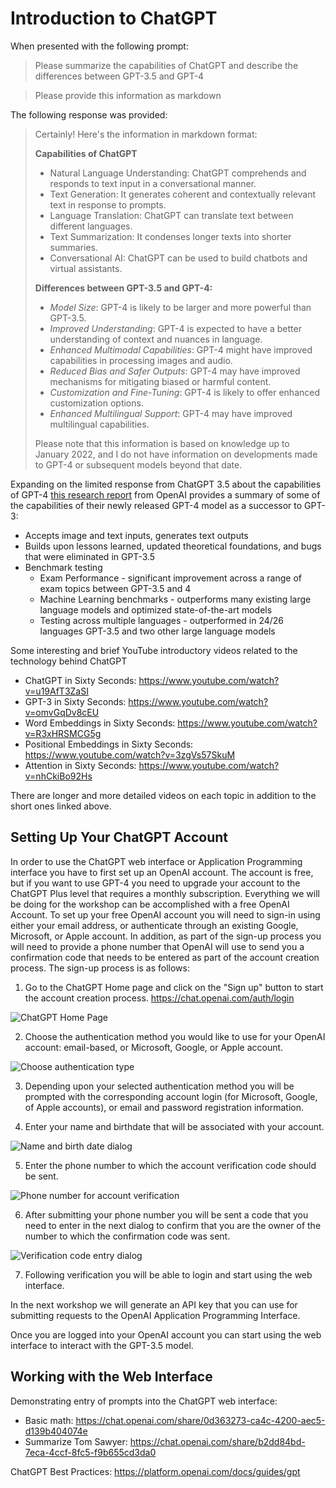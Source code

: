 # Introduction to ChatGPT 

When presented with the following prompt:

> Please summarize the capabilities of ChatGPT and describe the differences between GPT-3.5 and GPT-4    

> Please provide this information as markdown

The following response was provided:

> Certainly! Here's the information in markdown format:
> 
> **Capabilities of ChatGPT**
> - Natural Language Understanding: ChatGPT comprehends and responds to text input in a conversational manner.
> - Text Generation: It generates coherent and contextually relevant text in response to prompts.
> - Language Translation: ChatGPT can translate text between different languages.
> - Text Summarization: It condenses longer texts into shorter summaries.
> - Conversational AI: ChatGPT can be used to build chatbots and virtual assistants.
> 
> **Differences between GPT-3.5 and GPT-4:**
> - *Model Size*: GPT-4 is likely to be larger and more powerful than GPT-3.5.
> - *Improved Understanding*: GPT-4 is expected to have a better understanding of context and nuances in language.
> - *Enhanced Multimodal Capabilities*: GPT-4 might have improved capabilities in processing images and audio.
> - *Reduced Bias and Safer Outputs*: GPT-4 may have improved mechanisms for mitigating biased or harmful content.
> - *Customization and Fine-Tuning*: GPT-4 is likely to offer enhanced customization options.
> - *Enhanced Multilingual Support*: GPT-4 may have improved multilingual capabilities.
> 
> Please note that this information is based on knowledge up to January 2022, and I do not have information on developments made to GPT-4 or subsequent models beyond that date.

Expanding on the limited response from ChatGPT 3.5 about the capabilities of GPT-4 [this research report](https://openai.com/research/gpt-4) from OpenAI provides a summary of some of the capabilities of their newly released GPT-4 model as a successor to GPT-3:

- Accepts image and text inputs, generates text outputs
- Builds upon lessons learned, updated theoretical foundations, and bugs that were eliminated in GPT-3.5
- Benchmark testing 
    - Exam Performance - significant improvement across a range of exam topics between GPT-3.5 and 4
    - Machine Learning benchmarks - outperforms many existing large language models and optimized state-of-the-art models
    - Testing across multiple languages - outperformed in 24/26 languages GPT-3.5 and two other large language models

Some interesting and brief YouTube introductory videos related to the technology behind ChatGPT
- ChatGPT in Sixty Seconds: https://www.youtube.com/watch?v=u19AfT3ZaSI
- GPT-3 in Sixty Seconds: https://www.youtube.com/watch?v=omvGqDv8cEU
- Word Embeddings in Sixty Seconds: https://www.youtube.com/watch?v=R3xHRSMCG5g
- Positional Embeddings in Sixty Seconds: https://www.youtube.com/watch?v=3zgVs57SkuM
- Attention in Sixty Seconds: https://www.youtube.com/watch?v=nhCkiBo92Hs

There are longer and more detailed videos on each topic in addition to the short ones linked above. 


## Setting Up Your ChatGPT Account

In order to use the ChatGPT web interface or Application Programming interface you have to first set up an OpenAI account. The account is free, but if you want to use GPT-4 you need to upgrade your account to the ChatGPT Plus level that requires a monthly subscription. Everything we will be doing for the workshop can be accomplished with a free OpenAI Account. To set up your free OpenAI account you will need to sign-in using either your email address, or authenticate through an existing Google, Microsoft, or Apple account. In addition, as part of the sign-up process you will need to provide a phone number that OpenAI will use to send you a confirmation code that needs to be entered as part of the account creation process. The sign-up process is as follows:

1. Go to the ChatGPT Home page and click on the "Sign up" button to start the account creation process. https://chat.openai.com/auth/login

![ChatGPT Home Page](images/01_homePage.png)

2. Choose the authentication method you would like to use for your OpenAI account: email-based, or Microsoft, Google, or Apple account. 

![Choose authentication type](images/02_authType.png)

3. Depending upon your selected authentication method you will be prompted with the corresponding account login (for Microsoft, Google, of Apple accounts), or email and password registration information. 

4. Enter your name and birthdate that will be associated with your account.

![Name and birth date dialog](images/03_nameAge.png)

5. Enter the phone number to which the account verification code should be sent. 

![Phone number for account verification](images/04_phoneNumber.png)

6. After submitting your phone number you will be sent a code that you need to enter in the next dialog to confirm that you are the owner of the number to which the confirmation code was sent. 

![Verification code entry dialog](images/05_phoneCode.png)

7. Following verification you will be able to login and start using the web interface. 

In the next workshop we will generate an API key that you can use for submitting requests to the OpenAI Application Programming Interface.

Once you are logged into your OpenAI account you can start using the web interface to interact with the GPT-3.5 model. 

## Working with the Web Interface

Demonstrating entry of prompts into the ChatGPT web interface:
- Basic math: https://chat.openai.com/share/0d363273-ca4c-4200-aec5-d139b404074e
- Summarize Tom Sawyer: https://chat.openai.com/share/b2dd84bd-7eca-4ccf-8fc5-f9b655cd3da0

ChatGPT Best Practices: https://platform.openai.com/docs/guides/gpt

